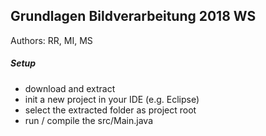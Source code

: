## Grundlagen Bildverarbeitung 2018 WS
Authors: RR, MI, MS

##### Setup
* download and extract
* init a new project in your IDE (e.g. Eclipse)
* select the extracted folder as project root
* run / compile the src/Main.java

